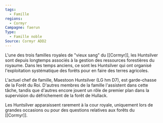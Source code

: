 ```yaml
---
tags:
  - Famille
regions:
  - Cormyr
Campagne: faerun
Type:
  - Famille noble
Source: Cormyr ADD2
---
```


L'une des trois familles royales de "vieux sang" du [[Cormyr]], les Huntsilver sont depuis longtemps associés à la gestion des ressources forestières du royaume. Dans les temps anciens, ce sont les Huntsilver qui ont organisé l'exploitation systématique des forêts pour en faire des terres agricoles.

L'actuel chef de famille, Maestoon Huntsilver (LG hm D7), est garde-chasse de la Forêt du Roi. D'autres membres de la famille l'assistent dans cette tâche, tandis que d'autres encore jouent un rôle de premier plan dans la supervision du défrichement de la forêt de Hullack.

Les Huntsilver apparaissent rarement à la cour royale, uniquement lors de grandes occasions ou pour des questions relatives aux forêts du [[Cormyr]].
